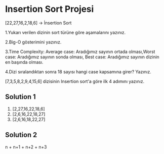# Insertion Sort Projesi

[22,27,16,2,18,6] -> İnsertion Sort

1.Yukarı verilen dizinin sort türüne göre aşamalarını yazınız.

2.Big-O gösterimini yazınız.

3.Time Complexity: Average case: Aradığımız sayının ortada olması,Worst case: Aradığımız sayının sonda olması, Best case: Aradığımız sayının dizinin en başında olması.

4.Dizi sıralandıktan sonra 18 sayısı hangi case kapsamına girer? Yazınız.

[7,3,5,8,2,9,4,15,6] dizisinin Insertion sort'a göre ilk 4 adımını yazınız.

## Solution 1

1. [2,27,16,22,18,6]
2. [2,6,16,22,18,27]
3. [2,6,16,18,22,27]

## Solution 2

n + n+1 + n+2 + n+3

